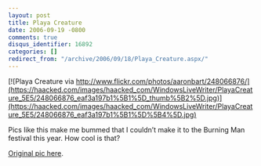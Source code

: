 ```yaml
---
layout: post
title: Playa Creature
date: 2006-09-19 -0800
comments: true
disqus_identifier: 16892
categories: []
redirect_from: "/archive/2006/09/18/Playa_Creature.aspx/"
---
```


[![Playa Creature via
http://www.flickr.com/photos/aaronbart/248066876/](https://haacked.com/images/haacked_com/WindowsLiveWriter/PlayaCreature_5E5/248066876_eaf3a197b1%5B1%5D_thumb%5B2%5D.jpg)](https://haacked.com/images/haacked_com/WindowsLiveWriter/PlayaCreature_5E5/248066876_eaf3a197b1%5B1%5D%5B4%5D.jpg)

Pics like this make me bummed that I couldn’t make it to the Burning Man
festival this year. How cool is that?

[Original pic
here](http://www.flickr.com/photos/aaronbart/248066876/?#comment72157594292117041).

